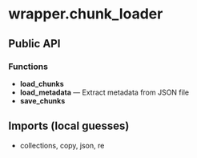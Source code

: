 # wrapper.chunk_loader

## Public API


### Functions
- **load_chunks**
- **load_metadata** — Extract metadata from JSON file
- **save_chunks**

## Imports (local guesses)
- collections, copy, json, re